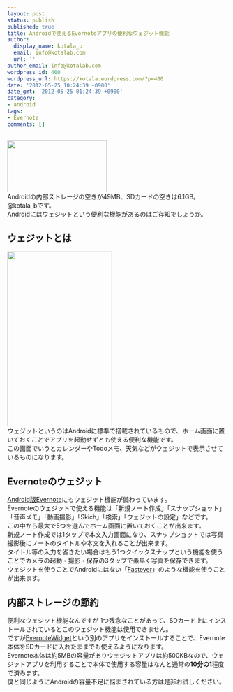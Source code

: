 ```yaml
---
layout: post
status: publish
published: true
title: Androidで使えるEvernoteアプリの便利なウェジット機能
author:
  display_name: kotala_b
  email: info@kotalab.com
  url: ''
author_email: info@kotalab.com
wordpress_id: 400
wordpress_url: https://kotala.wordpress.com/?p=400
date: '2012-05-25 10:24:39 +0900'
date_gmt: '2012-05-25 01:24:39 +0900'
category:
- android
tags:
- Evernote
comments: []
---
```

<p><a href="https://kotalab.com/wp-content/uploads/Evernote_01.gif" target="_blank"><img src="https://kotalab.com/wp-content/uploads/Evernote_01.gif" alt="" title="Evernote_01" width="228" height="118" class="alignnone size-full wp-image-1166" /></a><br />
Androidの内部ストレージの空きが49MB、SDカードの空きは6.1GB。@kotala_bです。<br />
Androidにはウェジットという便利な機能があるのはご存知でしょうか。<br />
<!--more--></p>
<h2>ウェジットとは</h2>
<p><a href="https://kotalab.com/wp-content/uploads/android.png" target="_blank"><img src="https://kotalab.com/wp-content/uploads/android.png" alt="" title="android" width="240" height="400" class="alignnone size-full wp-image-1168" /></a><br />
ウェジットというのはAndroidに標準で搭載されているもので、ホーム画面に置いておくことでアプリを起動せずとも使える便利な機能です。<br />
この画面でいうとカレンダーやTodoメモ、天気などがウェジットで表示させているものになります。</p>
<h2>Evernoteのウェジット</h2>
<p><a href="https://play.google.com/store/apps/details?id=com.evernote&amp;feature=search_result#?t=W251bGwsMSwxLDEsImNvbS5ldmVybm90ZSJd" target="_blank">Android版Evernote</a>にもウェジット機能が備わっています。<br />
Evernoteのウェジットで使える機能は「新規ノート作成」「スナップショット」「音声メモ」「動画撮影」「Skich」「検索」「ウェジットの設定」などです。<br />
この中から最大で5つを選んでホーム画面に置いておくことが出来ます。<br />
新規ノート作成では1タップで本文入力画面になり、スナップショットでは写真撮影後にノートのタイトルや本文を入れることが出来ます。<br />
タイトル等の入力を省きたい場合はもう1つクイックスナップという機能を使うことでカメラの起動・撮影・保存の3タップで素早く写真を保存できます。<br />
ウェジットを使うことでAndroidにはない「<a title="Fastever" href="https://itunes.apple.com/jp/app/fastever-su-zaoku-jian-dannievernotenimemo/id364580273?mt=8" target="_blank">Fastever</a>」のような機能を使うことが出来ます。</p>
<h2>内部ストレージの節約</h2>
<p>便利なウェジット機能なんですが 1つ残念なことがあって、SDカード上にインストールされているとこのウェジット機能は使用できません。<br />
ですが<a href="https://play.google.com/store/apps/details?id=com.evernote.widget&amp;feature=more_from_developer#?t=W251bGwsMSwxLDEwMiwiY29tLmV2ZXJub3RlLndpZGdldCJd" target="_blank">EvernoteWidget</a>という別のアプリをインストールすることで、Evernote本体をSDカードに入れたままでも使えるようになります。<br />
Evernote本体は約5MBの容量がありウェジットアプリは約500KBなので、ウェジットアプリを利用することで本体で使用する容量はなんと通常の<strong>10分の1</strong>程度で済みます。<br />
僕と同じようにAndroidの容量不足に悩まされている方は是非お試しください。</p>
